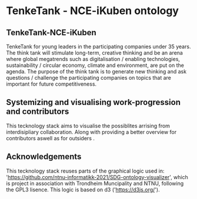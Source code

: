 # TenkeTank - NCE-iKuben ontology

## TenkeTank-NCE-iKuben
TenkeTank for young leaders in the participating companies under 35 years. The think tank will stimulate long-term, creative thinking and be an arena where global megatrends such as digitalisation / enabling technologies, sustainability / circular economy, climate and environment, are put on the agenda. The purpose of the think tank is to generate new thinking and ask questions / challenge the participating companies on topics that are important for future competitiveness.

## Systemizing and visualising work-progression and contributors
This tecknology stack aims to visualise the possiblites arrising from interdisipliary collaboration. Along with providing a better overview for contributors aswell as for outsiders .

## Acknowledgements
This tecknology stack reuses parts of the graphical logic used in: 'https://github.com/ntnu-informatikk-2021/SDG-ontology-visualizer', which is project in association with Trondheim Muncipality and NTNU, following the GPL3 lisence.  This logic is based on d3 ('https://d3js.org/').


